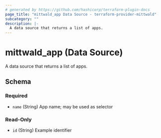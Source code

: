 ```yaml
---
# generated by https://github.com/hashicorp/terraform-plugin-docs
page_title: "mittwald_app Data Source - terraform-provider-mittwald"
subcategory: ""
description: |-
  A data source that returns a list of apps.
---
```


# mittwald_app (Data Source)

A data source that returns a list of apps.



<!-- schema generated by tfplugindocs -->
## Schema

### Required

- `name` (String) App name; may be used as selector

### Read-Only

- `id` (String) Example identifier
